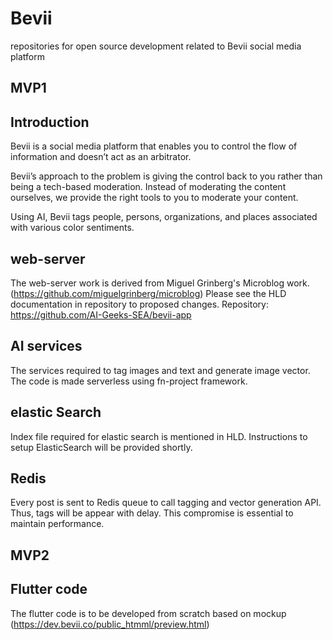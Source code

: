 # Bevii
repositories for open source development related to Bevii social media platform

## MVP1

## Introduction
Bevii is a social media platform that enables you to control the flow of information and doesn’t act as an arbitrator.

Bevii’s approach to the problem is giving the control back to you rather than being a tech-based moderation. Instead of moderating the content ourselves, we provide the right tools to you to moderate your content.

Using AI, Bevii tags people, persons, organizations, and places associated with various color sentiments.

## web-server
The web-server work is derived from Miguel Grinberg's Microblog work.(https://github.com/miguelgrinberg/microblog)
Please see the HLD documentation in repository to proposed changes. 
Repository: https://github.com/AI-Geeks-SEA/bevii-app

## AI services
The services required to tag images and text and generate image vector. The code is made serverless using fn-project framework. 

## elastic Search
Index file required for elastic search is mentioned in HLD. Instructions to setup ElasticSearch will be provided shortly.

## Redis
Every post is sent to Redis queue to call tagging and vector generation API. Thus,  tags will be appear with delay. This compromise is essential to maintain performance.

## MVP2

## Flutter code
The flutter code is to be developed from scratch based on mockup (https://dev.bevii.co/public_htmml/preview.html)

